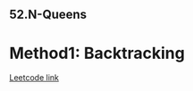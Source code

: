 ## 52.N-Queens

# Method1: Backtracking
[Leetcode link](https://leetcode.com/problems/n-queens-ii/)

